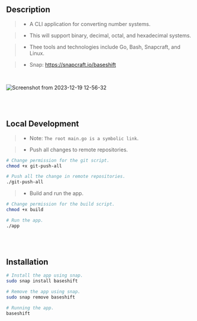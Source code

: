 ## Description
> - A CLI application for converting number systems.

> - This will support binary, decimal, octal, and hexadecimal systems.

> - Thee tools and technologies include Go, Bash, Snapcraft, and Linux.

> - Snap: https://snapcraft.io/baseshift

<br />

![Screenshot from 2023-12-19 12-56-32](https://github.com/kentlouisetonino/baseshift/assets/69438999/c5a24bba-9893-4f70-84ad-4a1082e1406f)

<br />
<br />



## Local Development
> - Note: `The root main.go is a symbolic link`.

> - Push all changes to remote repositories.
```bash
# Change permission for the git script.
chmod +x git-push-all

# Push all the change in remote repositories.
./git-push-all
```

> - Build and run the app.

```bash
# Change permission for the build script.
chmod +x build

# Run the app.
./app
```

<br />
<br />



## Installation
```bash
# Install the app using snap.
sudo snap install baseshift

# Remove the app using snap.
sudo snap remove baseshift

# Running the app.
baseshift
```

